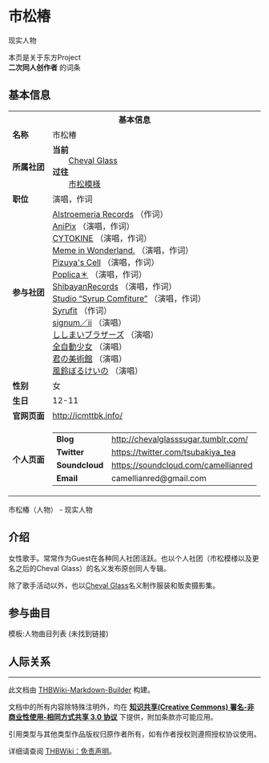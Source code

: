 # 市松椿

<!-- source html: G:\repos\THBWiki-Markdown-Builder\THBWikiMarkdown\Temp\main\f\f7\ns0%3A%E5%B8%82%E6%9D%BE%E6%A4%BF.html -->

现实人物

本页是关于东方Project  
 **二次同人创作者** 的词条
## 基本信息

<table><tbody><tr><th colspan="3">基本信息</th></tr><tr><td class="label"><b>名称</b></td><td> 市松椿 </td></tr><tr><td class="label"><b>所属社团</b></td><td><b>当前</b><div style="margin-left:2em;"><a rel="nofollow" class="external text" href="http://icmttbk.info/">Cheval Glass</a></div><b>过往</b><div style="margin-left:2em;"><a rel="nofollow" class="external text" href="http://sky.geocities.jp/camellianred/">市松模様</a></div></td></tr><tr><td class="label"><b>职位</b></td><td>演唱，作词</td></tr><tr><td class="label"><b>参与社团</b></td><td><a href="./Alstroemeria_Records.md" title="Alstroemeria Records">Alstroemeria Records</a> （作词）<br><a href="./AniPix.md" title="AniPix">AniPix</a> （演唱，作词）<br><a href="./CYTOKINE.md" title="CYTOKINE">CYTOKINE</a> （演唱，作词）<br><a href="./Meme_in_Wonderland..md" title="Meme in Wonderland.">Meme in Wonderland.</a> （演唱，作词）<br><a href="./Pizuya's_Cell.md" title="Pizuya&#39;s Cell">Pizuya's Cell</a> （演唱，作词）<br><a href="./Poplica＊.md" title="Poplica＊">Poplica＊</a> （演唱，作词）<br><a href="./ShibayanRecords.md" title="ShibayanRecords">ShibayanRecords</a> （演唱，作词）<br><a href="./Studio_“Syrup_Comfiture”.md" title="Studio “Syrup Comfiture”">Studio “Syrup Comfiture”</a> （演唱，作词）<br><a href="./Syrufit.md" title="Syrufit">Syrufit</a> （作词）<br><a href="./signum／ii.md" title="signum／ii">signum／ii</a> （演唱）<br><a href="./ししまいブラザーズ.md" title="ししまいブラザーズ">ししまいブラザーズ</a> （演唱）<br><a href="./全自動少女.md" title="全自動少女">全自動少女</a> （演唱）<br><a href="./君の美術館.md" title="君の美術館">君の美術館</a> （演唱）<br><a href="./風鈴ぼるけいの.md" title="風鈴ぼるけいの">風鈴ぼるけいの</a> （演唱）</td></tr><tr><td class="label"><b>性别</b></td><td>女</td></tr><tr><td class="label"><b>生日</b></td><td>12-11</td></tr><tr><td class="label"><b>官网页面</b></td><td><a rel="nofollow" class="external free" href="http://icmttbk.info/">http://icmttbk.info/</a></td></tr><tr><td class="label"><b>个人页面</b></td><td><table border="0" cellspacing="0" cellpadding="0"><tbody><tr><td><b>Blog</b></td><td><a rel="nofollow" class="external free" href="http://chevalglasssugar.tumblr.com/">http://chevalglasssugar.tumblr.com/</a></td></tr><tr><td><b>Twitter</b></td><td><a rel="nofollow" class="external free" href="https://twitter.com/tsubakiya_tea">https://twitter.com/tsubakiya_tea</a></td></tr><tr><td><b>Soundcloud</b></td><td><a rel="nofollow" class="external free" href="https://soundcloud.com/camellianred">https://soundcloud.com/camellianred</a></td></tr><tr><td><b>Email</b></td><td>camellianred@gmail.com</td></tr></tbody></table></td></tr></tbody></table>

市松椿（人物） - 现实人物
## 介绍
  
女性歌手。常常作为Guest在各种同人社团活跃。也以个人社团（市松模様以及更名之后的Cheval Glass）的名义发布原创同人专辑。
  
  
除了歌手活动以外，也以[Cheval Glass](http://chevalglasssugar.tumblr.com/)名义制作服装和贩卖摄影集。
  

## 参与曲目
  
模板:人物曲目列表 (未找到链接)
  

## 人际关系




---

此文档由 [THBWiki-Markdown-Builder](https://github.com/Delsin-Yu/THBWiki-Markdown-Builder) 构建。

文档中的所有内容除特殊注明外，均在 [**知识共享(Creative Commons) 署名-非商业性使用-相同方式共享 3.0 协议**](https://creativecommons.org/licenses/by-sa/3.0/deed.zh-hans) 下提供，附加条款亦可能应用。

引用类型与其他类型作品版权归原作者所有，如有作者授权则遵照授权协议使用。

详细请查阅 [THBWiki：免责声明](https://thbwiki.cc/THBWiki:%E5%85%8D%E8%B4%A3%E5%A3%B0%E6%98%8E)。

